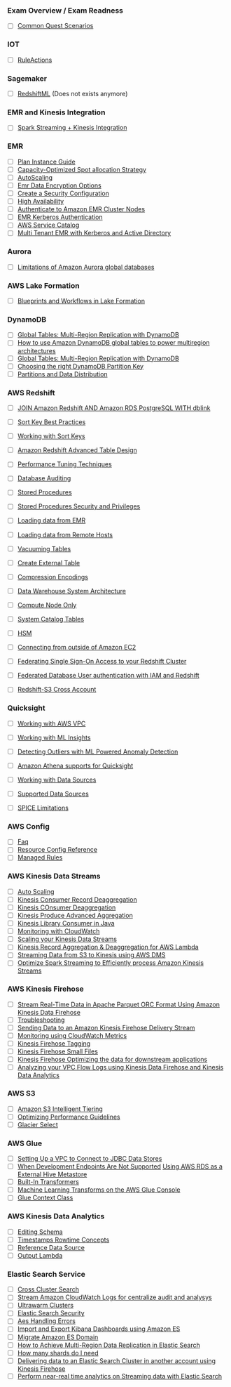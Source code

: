 ### Exam Overview / Exam Readness

- [ ] [Common Quest Scenarios](https://tutorialsdojo.com/aws-certified-data-analytics-specialty-exam-study-path/?src=udemy)

### IOT  
  
 - [ ] [RuleActions](https://docs.aws.amazon.com/iot/latest/developerguide/iot-rule-actions.html)  
  
  
### Sagemaker  
  
 - [ ] [RedshiftML](https://github.com/awslabs/amazon-sagemaker-examples/blob/master/advanced_functionality/working_with_redshift_data/working_with_redshift_data.ipynb) (Does not exists anymore)  
  
### EMR and Kinesis Integration  
 - [ ] [Spark Streaming + Kinesis Integration](http://spark.apache.org/docs/latest/streaming-kinesis-integration.html)  
  
### EMR  
 - [ ] [Plan Instance Guide](https://docs.aws.amazon.com/emr/latest/ManagementGuide/emr-plan-instances-guidelines.html)  
 - [ ] [Capacity-Optimized Spot allocation Strategy](https://aws.amazon.com/about-aws/whats-new/2019/08/new-capacity-optimized-allocation-strategy-for-provisioning-amazon-ec2-spot-instances/#:~:text=Spot%20allocation%20strategies%20determine%20how,which%20are%20the%20most%20available)
 - [ ] [AutoScaling](https://docs.aws.amazon.com/emr/latest/ManagementGuide/emr-scale-on-demand.html)  
 - [ ] [Emr Data Encryption Options](https://docs.aws.amazon.com/emr/latest/ManagementGuide/emr-data-encryption-options.html)  
 - [ ] [Create a Security Configuration](https://docs.aws.amazon.com/emr/latest/ManagementGuide/emr-create-security-configuration.html)  
 - [ ] [High Availability](https://docs.aws.amazon.com/emr/latest/ManagementGuide/emr-plan-ha-applications.html)  
 - [ ] [Authenticate to Amazon EMR Cluster Nodes](https://docs.aws.amazon.com/emr/latest/ManagementGuide/emr-authenticate-cluster-connections.html)  
 - [ ] [EMR Kerberos Authentication](https://docs.aws.amazon.com/emr/latest/ManagementGuide/emr-kerberos.html)  
 - [ ] [AWS Service Catalog](https://aws.amazon.com/blogs/big-data/build-a-self-service-environment-for-each-line-of-business-using-amazon-emr-and-aws-service-catalog/)  
 - [ ] [Multi Tenant EMR with Kerberos and Active Directory](https://aws.amazon.com/blogs/big-data/build-a-multi-tenant-amazon-emr-cluster-with-kerberos-microsoft-active-directory-integration-and-emrfs-authorization/)

### Aurora
- [ ] [Limitations of Amazon Aurora global databases](https://docs.aws.amazon.com/AmazonRDS/latest/AuroraUserGuide/aurora-global-database.html#aurora-global-database.limitations)

### AWS Lake Formation
- [ ] [Blueprints and Workflows in Lake Formation](https://docs.aws.amazon.com/lake-formation/latest/dg/workflows-about.html)


### DynamoDB  
- [ ] [Global Tables: Multi-Region Replication with DynamoDB](hhttps://docs.aws.amazon.com/amazondynamodb/latest/developerguide/GlobalTables.html)  
- [ ] [How to use Amazon DynamoDB global tables to power multiregion architectures](https://aws.amazon.com/blogs/database/how-to-use-amazon-dynamodb-global-tables-to-power-multiregion-architectures/)  
- [ ] [Global Tables: Multi-Region Replication with DynamoDB](hhttps://docs.aws.amazon.com/amazondynamodb/latest/developerguide/GlobalTables.html)  
 - [ ] [Choosing the right DynamoDB Partition Key](https://docs.aws.amazon.com/amazondynamodb/latest/developerguide/bp-partition-key-design.html)  
 - [ ] [Partitions and Data Distribution](https://aws.amazon.com/blogs/database/choosing-the-right-dynamodb-partition-key/)  

### AWS Redshift
- [ ] [JOIN Amazon Redshift AND Amazon RDS PostgreSQL WITH dblink](https://amzn.to/2fraaHv)
- [ ] [Sort Key Best Practices](https://docs.aws.amazon.com/redshift/latest/dg/c_best-practices-sort-key.html)
- [ ] [Working with Sort Keys](https://docs.aws.amazon.com/redshift/latest/dg/t_Sorting_data.html)
 - [ ] [Amazon Redshift Advanced Table Design](https://aws.amazon.com/blogs/big-data/amazon-redshift-engineerings-advanced-table-design-playbook-distribution-styles-and-distribution-keys/)
 - [ ] [Performance Tuning Techniques](https://aws.amazon.com/blogs/big-data/top-10-performance-tuning-techniques-for-amazon-redshift/)  
 - [ ] [Database Auditing](https://docs.aws.amazon.com/redshift/latest/mgmt/db-auditing.html)    
 - [ ] [Stored Procedures](https://docs.aws.amazon.com/redshift/latest/dg/stored-procedure-overview.html)  
 - [ ] [Stored Procedures Security and Privileges](https://docs.aws.amazon.com/redshift/latest/dg/stored-procedure-security-and-privileges.html)  
 - [ ] [Loading data from EMR](https://docs.aws.amazon.com/redshift/latest/dg/loading-data-from-emr.html)  
 - [ ] [Loading data from Remote Hosts](https://docs.aws.amazon.com/redshift/latest/dg/loading-data-from-remote-hosts.html)  
 - [ ] [Vacuuming Tables](https://docs.aws.amazon.com/redshift/latest/dg/t_Reclaiming_storage_space202.html)  
 - [ ] [Create External Table](https://docs.aws.amazon.com/redshift/latest/dg/c-getting-started-using-spectrum-create-external-table.html)  
 - [ ] [Compression Encodings](https://docs.aws.amazon.com/redshift/latest/dg/c_Compression_encodings.html)  
 - [ ] [Data Warehouse System Architecture](https://docs.aws.amazon.com/redshift/latest/dg/c_high_level_system_architecture.html)  
 - [ ] [Compute Node Only](https://docs.aws.amazon.com/redshift/latest/dg/c_SQL_functions_compute_node_only.html)  
 - [ ] [System Catalog Tables](https://docs.aws.amazon.com/redshift/latest/dg/c_intro_catalog_views.html)  
 - [ ] [HSM](https://docs.amazonaws.cn/en_us/redshift/latest/mgmt/changing-cluster-encryption.html)  
 - [ ] [Connecting from outside of Amazon EC2](https://docs.aws.amazon.com/redshift/latest/mgmt/connecting-firewall-guidance.html)  
 - [ ] [Federating Single Sign-On Access to your Redshift Cluster](https://aws.amazon.com/blogs/big-data/federating-single-sign-on-access-to-your-amazon-redshift-cluster-with-pingidentity/)  
 - [ ] [Federated Database User authentication with IAM and Redshift](federate-database-user-authentication-easily-with-iam-and-amazon-redshift)  
 - [ ] [Redshift-S3 Cross Account](https://aws.amazon.com/premiumsupport/knowledge-center/redshift-s3-cross-account/)  

  
### Quicksight 
 - [ ] [Working with AWS VPC](https://docs.aws.amazon.com/quicksight/latest/user/working-with-aws-vpc.html)
 - [ ] [Working with ML Insights](https://docs.aws.amazon.com/quicksight/latest/user/making-data-driven-decisions-with-ml-in-quicksight.html)  
 - [ ] [Detecting Outliers with ML Powered Anomaly Detection](https://docs.aws.amazon.com/quicksight/latest/user/anomaly-detection.html)  
 - [ ] [Amazon Athena supports for Quicksight](https://aws.amazon.com/about-aws/whats-new/2016/12/amazon-quicksight-adds-support-for-amazon-athena/)  
 - [ ] [Working with Data Sources](https://docs.aws.amazon.com/quicksight/latest/user/working-with-data-sources.html)  
 - [ ] [Supported Data Sources](https://docs.aws.amazon.com/quicksight/latest/user/supported-data-sources.html)  
 - [ ] [SPICE Limitations](https://docs.aws.amazon.com/quicksight/latest/user/create-a-database-data-set.html) 

  
### AWS Config  
 - [ ] [Faq](https://aws.amazon.com/config/faq/)  
 - [ ] [Resource Config Reference](https://docs.aws.amazon.com/config/latest/developerguide/resource-config-reference.html)  
 - [ ] [Managed Rules](https://docs.aws.amazon.com/config/latest/developerguide/managed-rules-by-aws-config.html)  
  
### AWS Kinesis Data Streams  
 - [ ] [Auto Scaling](https://aws.amazon.com/pt/blogs/big-data/scaling-amazon-kinesis-data-streams-with-aws-application-auto-scaling/)
 - [ ] [Kinesis Consumer Record Deaggregation](https://docs.aws.amazon.com/streams/latest/dev/kinesis-kpl-consumer-deaggregation.html)  
 - [ ] [Kinesis COnsumer Deaggregation](https://docs.aws.amazon.com/streams/latest/dev/kinesis-kpl-consumer-deaggregation.html)  
 - [ ] [Kinesis Produce Advanced Aggregation](https://docs.aws.amazon.com/streams/latest/dev/kinesis-producer-adv-aggregation.html)  
 - [ ] [Kinesis Library Consumer in Java](https://docs.amazonaws.cn/en_us/streams/latest/dev/kinesis-record-processor-implementation-app-java.html)  
 - [ ] [Monitoring with CloudWatch](https://docs.aws.amazon.com/streams/latest/dev/monitoring-with-cloudwatch.html)  
 - [ ] [Scaling your Kinesis Data Streams](https://aws.amazon.com/blogs/big-data/under-the-hood-scaling-your-kinesis-data-streams/)  
 - [ ] [Kinesis Record Aggregation & Deaggregation for AWS Lambda](https://github.com/awslabs/kinesis-aggregation)  
 - [ ] [Streaming Data from S3 to Kinesis using AWS DMS]([streaming-data-from-amazon-s3-to-amazon-kinesis-data-streams-using-aws-dms/)  
 - [ ] [Optimize Spark Streaming to Efficiently process Amazon Kinesis Streams](https://aws.amazon.com/blogs/big-data/optimize-spark-streaming-to-efficiently-process-amazon-kinesis-streams/)

### AWS Kinesis Firehose  
- [ ] [Stream Real-Time Data in Apache Parquet ORC Format Using Amazon Kinesis Data Firehose](https://aws.amazon.com/about-aws/whats-new/2018/05/stream_real_time_data_in_apache_parquet_or_orc_format_using_firehose/)
 - [ ] [Troubleshooting](https://docs.aws.amazon.com/firehose/latest/dev/troubleshooting.html)  
 - [ ] [Sending Data to an Amazon Kinesis Firehose Delivery Stream](https://docs.aws.amazon.com/firehose/latest/dev/basic-write.html)   
 - [ ] [Monitoring using CloudWatch Metrics](https://docs.aws.amazon.com/firehose/latest/dev/monitoring-with-cloudwatch-metrics.html)  
 - [ ] [Kinesis Firehose Tagging](https://docs.aws.amazon.com/firehose/latest/dev/firehose-tagging.html)  
 - [ ] [Kinesis Firehose Small Files](https://aws.amazon.com/premiumsupport/knowledge-center/kinesis-small-files-s3/)  
 - [ ] [Kinesis Firehose Optimizing the data for downstream applications](https://aws.amazon.com/blogs/big-data/optimizing-downstream-data-processing-with-amazon-kinesis-data-firehose-and-amazon-emr-running-apache-spark/)  
 - [ ] [Analyzing your VPC Flow Logs using Kinesis Data Firehose and Kinesis Data Analytics](https://aws.amazon.com/blogs/big-data/analyze-and-visualize-your-vpc-network-traffic-using-amazon-kinesis-and-amazon-athena/)  
  
### AWS S3  
 - [ ] [Amazon S3 Intelligent Tiering](https://aws.amazon.com/pt/about-aws/whats-new/2018/11/s3-intelligent-tiering/)
 - [ ] [Optimizing Performance Guidelines](https://docs.aws.amazon.com/AmazonS3/latest/dev/optimizing-performance-guidelines.html)  
 - [ ] [Glacier Select](https://docs.aws.amazon.com/amazonglacier/latest/dev/glacier-select.html)  
  
### AWS Glue  
- [  ]  [Setting Up a VPC to Connect to JDBC Data Stores](https://docs.aws.amazon.com/glue/latest/dg/setup-vpc-for-glue-access.html)
 - [ ] [When Development Endpoints Are Not Supported](https://amzn.to/2GDu9Va)
[Using AWS RDS as a External Hive Metastore](https://docs.aws.amazon.com/emr/latest/ReleaseGuide/emr-hive-metastore-external.html) 
 - [ ] [Built-In Transformers](https://docs.aws.amazon.com/glue/latest/dg/built-in-transforms.html) 
 - [ ] [Machine Learning Transforms on the AWS Glue Console](https://docs.aws.amazon.com/glue/latest/dg/console-machine-learning-transforms.html)  
 - [ ] [Glue Context Class](https://docs.aws.amazon.com/glue/latest/dg/aws-glue-api-crawler-pyspark-extensions-glue-context.html)  
  
### AWS Kinesis Data Analytics
 - [ ] [Editing Schema](https://docs.aws.amazon.com/kinesisanalytics/latest/dev/console-summary-edit-schema.html)
 - [ ] [Timestamps Rowtime Concepts](https://docs.aws.amazon.com/kinesisanalytics/latest/dev/timestamps-rowtime-concepts.html)
 - [ ] [Reference Data Source](https://docs.aws.amazon.com/kinesisanalytics/latest/dev/API_ReferenceDataSource.html)  
 - [ ] [Output Lambda](https://docs.aws.amazon.com/kinesisanalytics/latest/dev/how-it-works-output-lambda.html)  
  
### Elastic Search Service
 - [ ] [Cross Cluster Search](https://docs.aws.amazon.com/elasticsearch-service/latest/developerguide/cross-cluster-search.html)
 - [ ] [Stream Amazon CloudWatch Logs for centralize audit and analysys](https://aws.amazon.com/blogs/architecture/stream-amazon-cloudwatch-logs-to-a-centralized-account-for-audit-and-analysis/)
 - [ ] [Ultrawarm Clusters](https://docs.aws.amazon.com/elasticsearch-service/latest/developerguide/ultrawarm.html)
 - [ ] [Elastic Search Security](https://docs.aws.amazon.com/elasticsearch-service/latest/developerguide/es-ac.html)
 - [ ] [Aes Handling Errors](https://docs.aws.amazon.com/elasticsearch-service/latest/developerguide/aes-handling-errors.html)
 - [ ] [Import and Export Kibana Dashboards using Amazon ES](https://aws.amazon.com/blogs/big-data/export-and-import-kibana-dashboards-with-amazon-es/)  
 - [ ] [Migrate Amazon ES Domain](https://aws.amazon.com/premiumsupport/knowledge-center/migrate-amazon-es-domain/)  
 - [ ] [How to Achieve Multi-Region Data Replication in Elastic Search](https://akhiljain01.medium.com/how-to-achieve-multi-region-data-replication-in-elasticsearch-80b58280a107#:~:text=Elasticsearch%20is%20not%20a%20multi,data%20into%20both%20deployments%20successfully.)  
 - [ ] [How many shards do I need](https://aws.amazon.com/blogs/database/get-started-with-amazon-elasticsearch-service-how-many-shards-do-i-need/)  
 - [ ] [Delivering data to an Elastic Search Cluster in another account using Kinesis Firehose](https://docs.aws.amazon.com/firehose/latest/dev/controlling-access.html#cross-account-delivery-es)  
 - [ ] [Perform near-real time analytics on Streaming data with Elastic Search](https://aws.amazon.com/blogs/big-data/perform-near-real-time-analytics-on-streaming-data-with-amazon-kinesis-and-amazon-elasticsearch-service/)  
